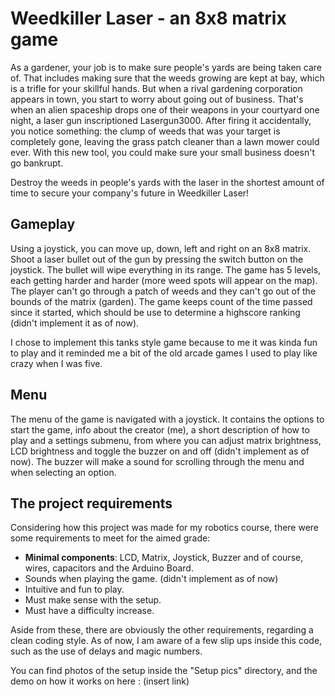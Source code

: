 # Weedkiller Laser - an 8x8 matrix game 

As a gardener, your job is to make sure people's yards are being taken care of. That includes making sure that the weeds growing are kept at bay, which is a trifle for your skillful hands. But when a rival gardening corporation appears in town, you start to worry about going out of business. That's when an alien spaceship drops one of their weapons in your courtyard one night, a laser gun inscriptioned Lasergun3000. After firing it accidentally, you notice something: the clump of weeds that was your target is completely gone, leaving the grass patch cleaner than a lawn mower could ever. With this new tool, you could make sure your small business doesn't go bankrupt. 

Destroy the weeds in people's yards with the laser in the shortest amount of time to secure your company's future in Weedkiller Laser!

## Gameplay

Using a joystick, you can move up, down, left and right on an 8x8 matrix. Shoot a laser bullet out of the gun by pressing the switch button on the joystick. The bullet will wipe everything in its range. The game has 5 levels, each getting harder and harder (more weed spots will appear on the map). The player can't go through a patch of weeds and they can't go out of the bounds of the matrix (garden). The game keeps count of the time passed since it started, which should be use to determine a highscore ranking (didn't implement it as of now).

I chose to implement this tanks style game because to me it was kinda fun to play and it reminded me a bit of the old arcade games I used to play like crazy when I was five.

## Menu

The menu of the game is navigated with a joystick. It contains the options to start the game, info about the creator (me), a short description of how to play and a settings submenu, from where you can adjust matrix brightness, LCD brightness and toggle the buzzer on and off (didn't implement as of now). The buzzer will make a sound for scrolling through the menu and when selecting an option.

## The project requirements

Considering how this project was made for my robotics course, there were some requirements to meet for the aimed grade: </br>
- <b>Minimal components</b>: LCD, Matrix, Joystick, Buzzer and of course, wires, capacitors and the Arduino Board. </br>
- Sounds when playing the game. (didn't implement as of now) </br>
- Intuitive and fun to play. </br>
- Must make sense with the setup. </br>
- Must have a difficulty increase. </br>

Aside from these, there are obviously the other requirements, regarding a clean coding style. As of now, I am aware of a few slip ups inside this code, such as the use of delays and magic numbers.

You can find photos of the setup inside the "Setup pics" directory, and the demo on how it works on here : (insert link)
